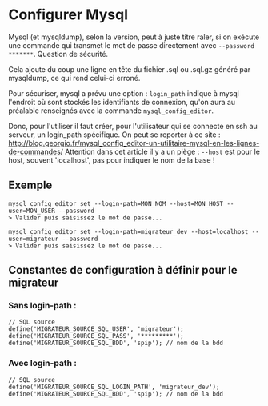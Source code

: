 Configurer Mysql
================

Mysql (et mysqldump), selon la version, peut à juste titre raler, si on
exécute une commande qui transmet le mot de passe directement avec `--password *******`.
Question de sécurité.

Cela ajoute du coup une ligne en tête du fichier .sql ou .sql.gz généré
par mysqldump, ce qui rend celui-ci erroné.

Pour sécuriser, mysql a prévu une option : `login_path` indique à mysql
l'endroit où sont stockés les identifiants de connexion, qu'on aura au
préalable renseignés avec la commande `mysql_config_editor`.

Donc, pour l'utiliser il faut créer, pour l'utilisateur qui se connecte en ssh
au serveur, un login_path spécifique. On peut se reporter à ce site :
http://blog.georgio.fr/mysql_config_editor-un-utilitaire-mysql-en-les-lignes-de-commandes/
Attention dans cet article il y a un piège : `--host` est pour le host,
souvent 'localhost', pas pour indiquer le nom de la base !

Exemple
-------
    mysql_config_editor set --login-path=MON_NOM --host=MON_HOST --user=MON_USER --password
    > Valider puis saisissez le mot de passe...

    mysql_config_editor set --login-path=migrateur_dev --host=localhost --user=migrateur --password
    > Valider puis saisissez le mot de passe...


Constantes de configuration à définir pour le migrateur
-------------------------------------------------------

### Sans login-path :

    // SQL source
    define('MIGRATEUR_SOURCE_SQL_USER', 'migrateur'); 
    define('MIGRATEUR_SOURCE_SQL_PASS', '*********');
    define('MIGRATEUR_SOURCE_SQL_BDD', 'spip'); // nom de la bdd


### Avec login-path :

    // SQL source
    define('MIGRATEUR_SOURCE_SQL_LOGIN_PATH', 'migrateur_dev');
    define('MIGRATEUR_SOURCE_SQL_BDD', 'spip'); // nom de la bdd
